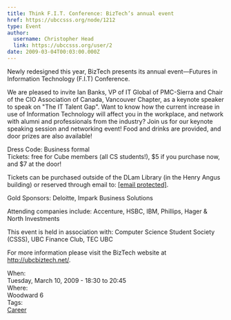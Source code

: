 ```yaml
---
title: Think F.I.T. Conference: BizTech’s annual event 
href: https://ubccsss.org/node/1212
type: Event
author:
  username: Christopher Head
  link: https://ubccsss.org/user/2
date: 2009-03-04T00:03:00.000Z
---
```


<div class="field field-name-body field-type-text-with-summary field-label-hidden"><div class="field-items"><div class="field-item even"><p>Newly redesigned this year, BizTech presents its annual event&#x2014;Futures in Information Technology (F.I.T) Conference.</p>
<p>We are pleased to invite Ian Banks, VP of IT Global of PMC-Sierra and Chair of the CIO Association of Canada, Vancouver Chapter, as a keynote speaker to speak on &quot;The IT Talent Gap&quot;. Want to know how the current increase in use of Information Technology will affect you in the workplace, and network with alumni and professionals from the industry? Join us for our keynote speaking session and networking event! Food and drinks are provided, and door prizes are also available!</p>
<p>Dress Code: Business formal<br>
Tickets: free for Cube members (all CS students!), $5 if you purchase now, and $7 at the door!</p>
<p>Tickets can be purchased outside of the DLam Library (in the Henry Angus building) or reserved through email to: <a href="/cdn-cgi/l/email-protection#b7c2d5d4d5decdc3d2d4dff7d0dad6dedb99d4d8da"><span class="__cf_email__" data-cfemail="e5908786878c9f9180868da58288848c89cb868a88">[email&#xA0;protected]</span></a>.</p>
<p>Gold Sponsors: Deloitte, Impark Business Solutions</p>
<p>Attending companies include: Accenture, HSBC, IBM, Phillips, Hager &amp; North Investments</p>
<p>This event is held in association with: Computer Science Student Society (CSSS), UBC Finance Club, TEC UBC</p>
<p>For more information please visit the BizTech website at <a href="http://ubcbiztech.net">http://ubcbiztech.net/</a>.</p>
</div></div></div><div class="field field-name-field-dates field-type-datetime field-label-above"><div class="field-label">When:&#xA0;</div><div class="field-items"><div class="field-item even"><span class="date-display-single">Tuesday, March 10, 2009 - <span class="date-display-range"><span class="date-display-start">18:30</span> to <span class="date-display-end">20:45</span></span></span></div></div></div><div class="field field-name-field-location field-type-text field-label-above"><div class="field-label">Where:&#xA0;</div><div class="field-items"><div class="field-item even">Woodward 6</div></div></div>    <footer>
    <div class="field field-name-field-tags field-type-taxonomy-term-reference field-label-above"><div class="field-label">Tags:&#xA0;</div><div class="field-items"><div class="field-item even"><a href="/career">Career</a></div></div></div>      </footer>